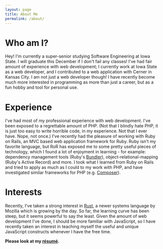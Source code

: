 ```yaml
---
layout: page
title: About Me
permalink: /about/
---
```


# Who am I?

Hey! I'm currently a super-senior studying Software Engineering at Iowa State.
I will graduate this December if I don't fail any classes! I've had fair amount
of experience with web development; I currently work at Iowa State as a web
developer, and I contributed to a web application with Cerner in Kansas City. I
am not just a web developer though! I have recently become much more interested
in programming as more than just a career, but as a fun hobby and tool for
personal use. 

# Experience

I've had most of my professional experience with web development. I've been
exposed to a regrettable amount of PHP. (Not that I blindly hate PHP, it is just
too easy to write horrible code, in my experience. Not that I ever have. Nope,
not once.) I've recently had the pleasure of working with Ruby on Rails, an MVC
based web application framework for Ruby. Ruby isn't my favorite language, but
RoR has exposed me to some pretty useful pieces of technology, which I found a
lot of enjoyment in learning - for example: dependency management tools (Ruby's
[Bundler]), object-relational-mapping (Ruby's Active Record) and more. I took
what I learned from Ruby on Rails and tried to apply as much as I could to my
work with PHP, and have investigated similar frameworks for PHP (e.g.
[Composer]).

# Interests

Recently, I've taken a strong interest in [Rust], a newer systems language by
Mozilla which is growing by the day. So far, the learning curve has been steep,
but it seems powerful to say the least. Given the amount of web development I've
done, I should be more familiar with JavaScript, so I have recently taken an
interest in teaching myself the useful and unique JavaScript constructs whenever
I have the free time.

**Please look at my [résumé](/assets/nmhanson2018-resume.pdf).**

[Bundler]: https://bundler.io/
[Composer]: https://getcomposer.org/
[Rust]: https://www.rust-lang.org/en-US/

